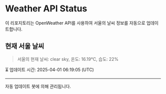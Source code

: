 
# Weather API Status

이 리포지토리는 OpenWeather API를 사용하여 서울의 날씨 정보를 자동으로 업데이트합니다.

## 현재 서울 날씨
> 서울의 현재 날씨: clear sky, 온도: 16.19°C, 습도: 22%

⏳ 업데이트 시간: 2025-04-01 06:19:05 (UTC)

---
자동 업데이트 봇에 의해 관리됩니다.
